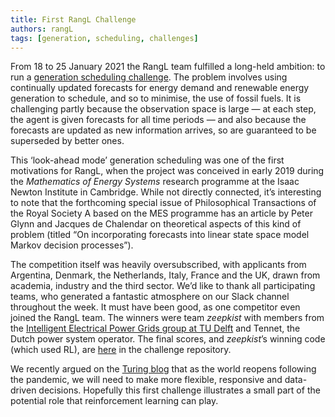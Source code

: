 ```yaml
---
title: First RangL Challenge
authors: rangL
tags: [generation, scheduling, challenges]
---
```


From 18 to 25 January 2021 the RangL team fulfilled a long-held ambition: to run a [generation scheduling challenge](http://challenges.rangl.org/web/challenges/challenge-page/1/overview). The problem involves using continually updated forecasts for energy demand and renewable energy generation to schedule, and so to minimise, the use of fossil fuels. It is challenging partly because the observation space is large — at each step, the agent is given forecasts for all time periods — and also because the forecasts are updated as new information arrives, so are guaranteed to be superseded by better ones.

<!--truncate-->

This ‘look-ahead mode’ generation scheduling was one of the first motivations for RangL, when the project was conceived in early 2019 during the *Mathematics of Energy Systems* research programme at the Isaac Newton Institute in Cambridge. While not directly connected, it’s interesting to note that the forthcoming special issue of Philosophical Transactions of the Royal Society A based on the MES programme has an article by Peter Glynn and Jacques de Chalendar on theoretical aspects of this kind of problem (titled “On incorporating forecasts into linear state space model Markov decision processes”).

The competition itself was heavily oversubscribed, with applicants from Argentina, Denmark, the Netherlands, Italy, France and the UK, drawn from academia, industry and the third sector. We’d like to thank all participating teams, who generated a fantastic atmosphere on our Slack channel throughout the week. It must have been good, as one competitor even joined the RangL team. The winners were team *zeepkist* with members from the [Intelligent Electrical Power Grids group at TU Delft](https://www.tudelft.nl/en/eemcs/the-faculty/departments/electrical-sustainable-energy/intelligent-electrical-power-grids-iepg-group/) and Tennet, the Dutch power system operator. The final scores, and *zeepkist*’s winning code (which used RL), are [here](https://gitlab.com/rangl-public/generation-scheduling-challenge-january-2021/-/tree/master/teams) in the challenge repository.

We recently argued on the [Turing blog](https://www.turing.ac.uk/blog/our-infrastructure-systems-are-undergoing-sea-change-we-need-ai-point-way) that as the world reopens following the pandemic, we will need to make more flexible, responsive and data-driven decisions. Hopefully this first challenge illustrates a small part of the potential role that reinforcement learning can play.
